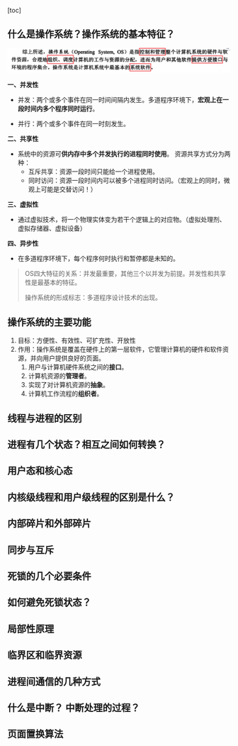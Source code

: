 [toc]

## 什么是操作系统？操作系统的基本特征？

![image-20220320163934672](img/知识点总结/image-20220320163934672.png)

**一、并发性**

- 并发：两个或多个事件在同一时间间隔内发生。多道程序环境下，**宏观上在一段时间内多个程序同时运行**。

- 并行：两个或多个事件在同一时刻发生。

**二、共享性**

- 系统中的资源可**供内存中多个并发执行的进程同时使用**。 资源共享方式分为两种：
  - 互斥共享：资源一段时间只能给一个进程使用。
  - 同时访问：资源一段时间内可以被多个进程同时访问。（宏观上的同时，微观上可能是交替访问！）

**三、虚拟性**

- 通过虚拟技术，将一个物理实体变为若干个逻辑上的对应物。（虚拟处理剂、虚拟存储器、虚拟设备）

**四、异步性**

- 在多道程序环境下，每个程序何时执行和暂停都是未知的。

> OS四大特征的关系：并发最重要，其他三个以并发为前提。并发性和共享性是最基本的特征。
>
> 操作系统的形成标志：多道程序设计技术的出现。

## 操作系统的主要功能

1. 目标：方便性、有效性、可扩充性、开放性
2. 作用：操作系统是覆盖在硬件上的第一层软件，它管理计算机的硬件和软件资源，并向用户提供良好的页面。
   1. 用户与计算机硬件系统之间的**接口**。
   2. 计算机资源的**管理者**。
   3. 实现了对计算机资源的**抽象**。
   4. 计算机工作流程的**组织者**。

## 线程与进程的区别



## 进程有几个状态？相互之间如何转换？



## 用户态和核心态



## 内核级线程和用户级线程的区别是什么？



## 内部碎片和外部碎片



## 同步与互斥



## 死锁的几个必要条件



## 如何避免死锁状态？



## 局部性原理



## 临界区和临界资源



## 进程间通信的几种方式



## 什么是中断？ 中断处理的过程？



## 页面置换算法



